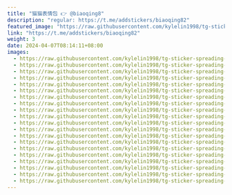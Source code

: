 ```yaml
---
title: "猫猫表情包 👉 @biaoqing8"
description: "regular: https://t.me/addstickers/biaoqing82"
featured_image: "https://raw.githubusercontent.com/kylelin1998/tg-sticker-spreading-worldwide-images/main/img/43f323aa-c229-44c0-a559-085691fff5ab.jpg"
link: "https://t.me/addstickers/biaoqing82"
weight: 3
date: 2024-04-07T08:14:11+08:00
images:
  - https://raw.githubusercontent.com/kylelin1998/tg-sticker-spreading-worldwide-images/main/img/43f323aa-c229-44c0-a559-085691fff5ab.jpg
  - https://raw.githubusercontent.com/kylelin1998/tg-sticker-spreading-worldwide-images/main/img/bee48f40-eace-4620-b2d5-cae1eb689966.jpg
  - https://raw.githubusercontent.com/kylelin1998/tg-sticker-spreading-worldwide-images/main/img/1d490871-99dd-4888-ac7e-7448d24493d0.jpg
  - https://raw.githubusercontent.com/kylelin1998/tg-sticker-spreading-worldwide-images/main/img/02a33d67-9d70-4fb2-a66a-9d521a4c17ce.jpg
  - https://raw.githubusercontent.com/kylelin1998/tg-sticker-spreading-worldwide-images/main/img/629337ef-5ff7-450f-9c1a-65837e58def2.jpg
  - https://raw.githubusercontent.com/kylelin1998/tg-sticker-spreading-worldwide-images/main/img/c99d2f86-c747-47ae-8a76-24cefff313bd.jpg
  - https://raw.githubusercontent.com/kylelin1998/tg-sticker-spreading-worldwide-images/main/img/3c10b4d3-e956-40e8-9f02-41fee3742e19.jpg
  - https://raw.githubusercontent.com/kylelin1998/tg-sticker-spreading-worldwide-images/main/img/28f58f39-4797-43cb-80b5-60d7e2e85dd7.jpg
  - https://raw.githubusercontent.com/kylelin1998/tg-sticker-spreading-worldwide-images/main/img/c23937c4-69a5-422f-923d-91e3251f3e1d.jpg
  - https://raw.githubusercontent.com/kylelin1998/tg-sticker-spreading-worldwide-images/main/img/b2eca2ff-d955-420f-a8bc-03d343a03016.jpg
  - https://raw.githubusercontent.com/kylelin1998/tg-sticker-spreading-worldwide-images/main/img/6e78619f-5fa6-4892-a572-4ea1e8aa5349.jpg
  - https://raw.githubusercontent.com/kylelin1998/tg-sticker-spreading-worldwide-images/main/img/3adee7f0-beb3-4b96-9a6b-2d1bdc5279b8.jpg
  - https://raw.githubusercontent.com/kylelin1998/tg-sticker-spreading-worldwide-images/main/img/e10cc8b8-4b8a-42bd-b64c-c6f7ada2cdf0.jpg
  - https://raw.githubusercontent.com/kylelin1998/tg-sticker-spreading-worldwide-images/main/img/ff2666c3-cb54-4d27-a097-21635beaaf84.jpg
  - https://raw.githubusercontent.com/kylelin1998/tg-sticker-spreading-worldwide-images/main/img/3d27f38e-1a58-4a36-90b0-cc4cc6405d70.jpg
  - https://raw.githubusercontent.com/kylelin1998/tg-sticker-spreading-worldwide-images/main/img/51f514f8-36d0-4467-9608-52f16f3b730f.jpg
  - https://raw.githubusercontent.com/kylelin1998/tg-sticker-spreading-worldwide-images/main/img/5975ad39-8546-4a3d-8e48-97f68136b289.jpg
  - https://raw.githubusercontent.com/kylelin1998/tg-sticker-spreading-worldwide-images/main/img/d99a914a-43a8-4175-8242-18cddfde1374.jpg
  - https://raw.githubusercontent.com/kylelin1998/tg-sticker-spreading-worldwide-images/main/img/2ba68b47-e7b2-4837-823e-8a90f9038e47.jpg
  - https://raw.githubusercontent.com/kylelin1998/tg-sticker-spreading-worldwide-images/main/img/d2f47ad8-d125-4872-bd4d-9168bf7f5f78.jpg
---
```

